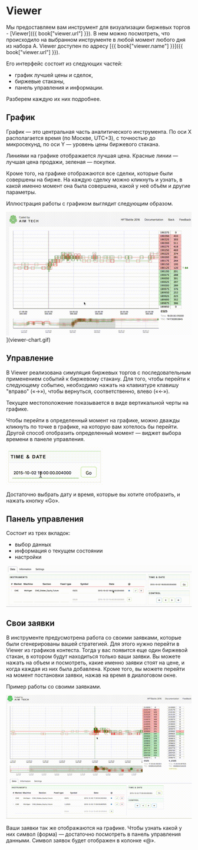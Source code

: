 # Viewer

Мы предоставляем вам инструмент для визуализации биржевых торгов - [Viewer]({{ book["viewer.url"] }}). В нем можно посмотреть, что происходило на выбранном инструменте в любой момент любого дня из набора A. Viewer доступен по адресу [{{ book["viewer.name"] }}]({{ book["viewer.url"] }}).

Его интерфейс состоит из следующих частей:
- график лучшей цены и сделок,
- биржевые стаканы,
- панель управления и информации.

Разберем каждую их них подробнее.

<a name="chart"></a>
## График
График — это центральная часть аналитического инструмента. По оси X располагается время (по Москве, UTC+3), с точностью до микросекунд, по оси Y — уровень цены биржевого стакана.

Линиями на графике отображается лучшая цена. Красные линии — лучшая цена продажи, зеленая — покупки.

Кроме того, на графике отображаются все сделки, которые были совершены на бирже. На каждую сделку можно кликнуть и узнать, в какой именно момент она была совершена, какой у неё объём и другие параметры.

Иллюстрация работы с графиком выглядит следующим образом. 

![Viewer chart](viewer-chart.gif)](viewer-chart.gif)

<a name="control"></a>
## Управление
В Viewer реализована симуляция биржевых торгов с последовательным применением событий к биржевому стакану. Для того, чтобы перейти к следующему событию, необходимо нажать на клавиатуре клавишу "вправо" («→»), чтобы вернуться, соответственно, влево («←»).

Текущее местоположение показывается в виде вертикальной черты на графике.

Чтобы перейти в определенный момент на графике, можно дважды кликнуть по точке в графике, на которую вам хотелось бы перейти. Другой способ отобразить определенный момент — виджет выбора времени в панеле управления. 

![](viewer-time.gif)

Достаточно выбрать дату и время, которые вы хотите отобразить, и нажать кнопку «Go».

<a name="panel"></a>
## Панель управления

Состоит из трех вкладок: 
- выбор данных
- информация о текущем состоянии
- настройки

![](viewer-control-panel.gif)

<a name="orders"></a>
## Свои заявки

В инструменте предусмотрена работа со своими заявками, которые были сгенерированы вашей стратегией. Для этого нужно перейти в Viewer из графиков контеста. Тогда у вас появится еще один биржевой стакан, в котором будут находиться только ваши заявки. Вы можете нажать на объем и посмотреть, какие именно заявки стоят на цене, и когда каждая из них была добавлена. Кроме того, вы можете перейти на момент постановки заявки, нажав на время в диалоговом окне.

Пример работы со своими заявками.

![](viewer-deals.gif)

Ваши заявки так же отображаются на графике. Чтобы узнать какой у них символ (форма) — достаточно посмотреть в панель управления данными. Символ заявок будет отображен в колонке «@».

